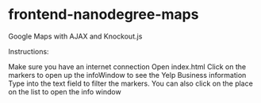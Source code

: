 # frontend-nanodegree-maps
Google Maps with AJAX and Knockout.js

Instructions:

Make sure you have an internet connection
Open index.html
Click on the markers to open up the infoWindow to see the Yelp Business information
Type into the text field to filter the markers.
You can also click on the place on the list to open the info window
